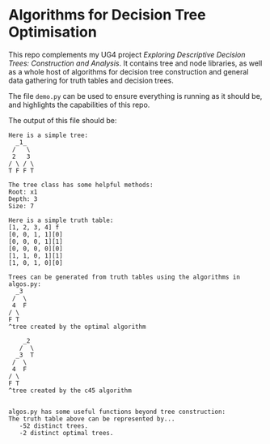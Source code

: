# Algorithms for Decision Tree Optimisation

This repo complements my UG4 project *Exploring Descriptive Decision Trees: Construction and Analysis*. It contains tree and node libraries, as well as a whole host of algorithms for decision tree construction and general data gathering for truth tables and decision trees.

The file ``demo.py`` can be used to ensure everything is running as it should be, and highlights the capabilities of this repo.

The output of this file should be:

```
Here is a simple tree:
  _1_  
 /   \ 
 2   3 
/ \ / \
T F F T

The tree class has some helpful methods:
Root: x1
Depth: 3
Size: 7

Here is a simple truth table:
[1, 2, 3, 4] f
[0, 0, 1, 1][0]
[0, 0, 0, 1][1]
[0, 0, 0, 0][0]
[1, 1, 0, 1][1]
[1, 0, 1, 0][0]

Trees can be generated from truth tables using the algorithms in algos.py:
  _3 
 /  \
 4  F
/ \  
F T  
^tree created by the optimal algorithm

    _2 
   /  \
  _3  T
 /  \  
 4  F  
/ \    
F T    
^tree created by the c45 algorithm


algos.py has some useful functions beyond tree construction:
The truth table above can be represented by...
   -52 distinct trees.
   -2 distinct optimal trees.
```

